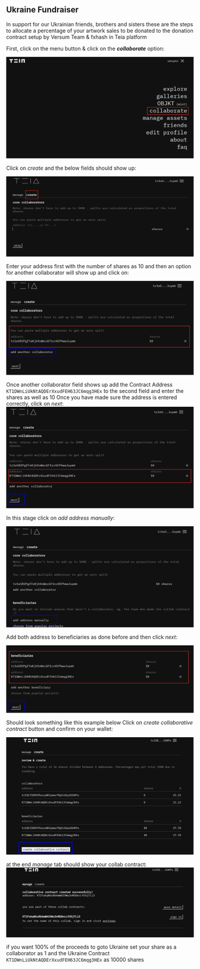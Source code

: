 ## Ukraine Fundraiser

In support for our Ukrainian friends, brothers and sisters these are the steps to allocate a percentage of your artwork sales to be donated to the donation contract setup by Versum Team & fxhash in Teia platform 

First, click on the menu button & click on the _**collaborate**_ option:

<img src="img/ukraine_fundraiser/step_01.png">

Click on _create_ and the below fields should show up:

<img src="img/ukraine_fundraiser/step_02.png">


Enter your address first with the number of shares as 10 and then an option for another collaborator will show up and click on:

<img src="img/ukraine_fundraiser/step_03.png">



Once another collaborator field shows up add the Contract Address `KT1DWnLiUkNtAQDErXxudFEH63JC6mqg3HEx` to the second field and enter the shares as well as 10
Once you have made sure the address is entered correctly, click on _next_:
<img src="img/ukraine_fundraiser/step_04.png">


In this stage click on _add address manually_:

<img src="img/ukraine_fundraiser/step_05.png">


Add both address to beneficiaries as done before and then click _next_:

<img src="img/ukraine_fundraiser/step_06.png">

Should look something like this example below
Click on _create collaborative contract_ button and confirm on your wallet:

<img src="img/ukraine_fundraiser/step_07.png">


at the end _manage_ tab should show your collab contract:
<img src="img/ukraine_fundraiser/step_08.png">



if you want 100% of the proceeds to goto Ukraine set your share as a collaborator as 1 and the Ukraine Contract `KT1DWnLiUkNtAQDErXxudFEH63JC6mqg3HEx` as 10000 shares 
